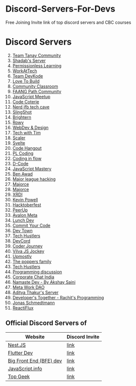 # Discord-Servers-For-Devs
Free Joining Invite link of top discord servers and CBC courses 


# Discord Servers

2. [Team Tanay Community](https://discord.gg/cHubmyc95G)
3. [Shadab's Server](https://discord.gg/YBT88pYXXj)
4. [Permissionless Learning](https://discord.gg/DMQxfZkNvV)
5. [WorkAtTech](https://discord.gg/RW8uM2jkas)
6. [Team DevKode](https://discord.gg/2wwgTvDehx)
7. [Love To Build](https://discord.gg/djAr4eB4fv)
8. [Community Classroom](https://discord.gg/Pq7mvXKKmf)
9. [FAANG Path Community](https://discord.gg/sNbVR425eT)
10. [JavaScript Meetup](https://discord.gg/78TAbPAyaB)
11. [Code Coterie](https://discord.gg/5nFB27SRfz)
12. [Nerd jfb tech cave](https://discord.gg/t2VzCgqe8f)
13. [SlingShot](https://discord.gg/DxSQtEfsvr)
14. [Brightern](https://discord.gg/xk9XhK3eKt)
15. [Rowy](https://discord.gg/VNECwWXP3X)
16. [WebDev & Design](https://discord.gg/vRbqZm2dyj)
17. [Tech with Tim](https://discord.gg/RbZBqwSaF7)
18. [Scaler](https://discord.gg/ZAQZpjT98V)
19. [Svelte](https://discord.gg/4WENnwW793)
20. [Code Hangout](https://discord.gg/cU6E5FVAHu)
21. [PL Coding](https://discord.gg/qgYBVQ979S)
22. [Coding in flow](https://discord.gg/jU7G2E4kHk)
23. [D-Code](https://discord.gg/YPEj58Q8Eu)
24. [JavaScript Mastery](https://discord.gg/77msQ8gJgn)
25. [Ben Awad](https://discord.gg/benawad)
26. [Major league hacking](https://discord.gg/mlh)
27. [Majorce](https://discord.gg/sMPvfc8X8w)
28. [Majorce](https://discord.gg/C8jNme8N)
29. [XRDI](https://discord.gg/AK2W4Ty2z2)
31. [Kevin Powell](https://discord.gg/zCpumSVF)
32. [Hacktoberfest](https://discord.gg/hacktoberfest)
33. [PeerUp](https://discord.gg/4VSqYNXz)
34. [Avalon Meta](https://discord.gg/ETMxcKHp)
35. [Lunch Dev](https://discord.gg/xU9rrGms)
36. [Commit Your Code](https://discord.gg/sCMm6VuP)
37. [Dev Town](https://discord.gg/nbPdZUbd)
38. [Tech Hustlers](https://discord.gg/YfFqWafS)
39. [DevCord](https://discord.gg/devcord)
40. [Coder Journey](https://discord.gg/4NfvHTKB)
41. [Vilva JS Jockey](https://discord.gg/YU37SF3G)
42. [Upmostly](https://discord.gg/5ZDmP87p)
43. [The poppers family](https://discord.gg/JrbhbtEb)
44. [Tech Hustlers](https://discord.gg/YfFqWafS)
45. [Programming discussion](https://discord.gg/progdisc)
46. [Corporate Chat India](https://discord.gg/BZWadRadfs)
47. [Namaste Dev - By Akshay Saini](https://discord.gg/4K5FvBqJus)
49. [Meta Work DAO](https://discord.gg/ByHzyCgMdq)
50. [Aditya Thakur's Server](https://discord.gg/Zs8t9YzJ9x)
51. [Developer's Together - Rachit's Programming](https://discord.gg/F2CJMGWW6P)
52. [Jonas Schmedtmann](https://discord.gg/5DxxHFDwdS)
53. [ReactiFlux](https://discord.gg/5dEAnFzPyP)

## Official Discord Servers of

| Website                                                                | Discord Invite                                                                |
| ---------------------------------------------------------------------- | ---------------------------------------------------------------------------- |
| [Nest.JS](https://nestjs.com)                                    | [link](https://discord.gg/SgMctPMtrm)     |
| [Flutter Dev](https://flutter.dev)                 | [link](https://discord.gg/rflutterdev)                  |
| [Big Front End (BFE) dev](https://bigfrontend.dev) | [link](https://discord.gg/gjegkgcBXU)                   |
| [JavaScript.info](javascript.info)                 | [link](https://discord.gg/ksDNVBWJ)                     |
| [Top Geek](https://geekyants.com/)                 | [link](https://discord.gg/KUkVHUNTGr)                   |
